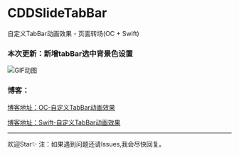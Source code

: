 # CDDSlideTabBar
自定义TabBar动画效果 - 页面转场(OC + Swift)

### 本次更新：新增tabBar选中背景色设置

![GIF动图](https://ws3.sinaimg.cn/large/006tKfTcgy1g19dk67jn3g30a006oqav.gif)


### 博客：
[博客地址：OC-自定义TabBar动画效果](https://www.jianshu.com/p/9387bbd86ca2)

[博客地址：Swift-自定义TabBar动画效果](https://www.jianshu.com/p/0395582288fe)

---
欢迎Star✨
注：如果遇到问题还请Issues,我会尽快回复。


